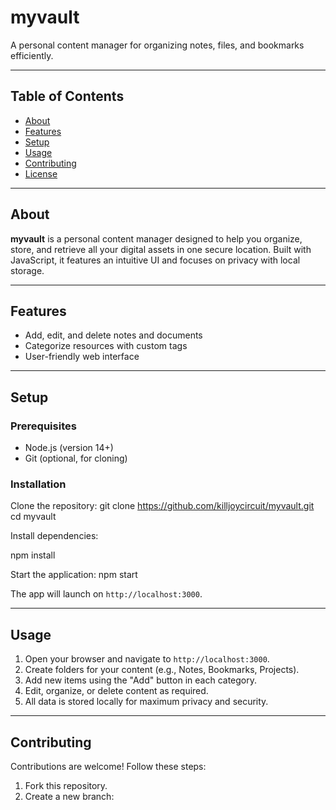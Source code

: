 # myvault

A personal content manager for organizing notes, files, and bookmarks efficiently.

---

## Table of Contents

- [About](#about)
- [Features](#features)
- [Setup](#setup)
- [Usage](#usage)
- [Contributing](#contributing)
- [License](#license)

---

## About

**myvault** is a personal content manager designed to help you organize, store, and retrieve all your digital assets in one secure location. Built with JavaScript, it features an intuitive UI and focuses on privacy with local storage.

---

## Features

- Add, edit, and delete notes and documents
- Categorize resources with custom tags
- User-friendly web interface

---

## Setup

### Prerequisites

- Node.js (version 14+)
- Git (optional, for cloning)

### Installation

Clone the repository:
git clone https://github.com/killjoycircuit/myvault.git
cd myvault

Install dependencies:

npm install

Start the application:
npm start

The app will launch on `http://localhost:3000`.

---

## Usage

1. Open your browser and navigate to `http://localhost:3000`.
2. Create folders for your content (e.g., Notes, Bookmarks, Projects).
3. Add new items using the "Add" button in each category.
4. Edit, organize, or delete content as required.
5. All data is stored locally for maximum privacy and security.

---

## Contributing

Contributions are welcome! Follow these steps:

1. Fork this repository.
2. Create a new branch:
